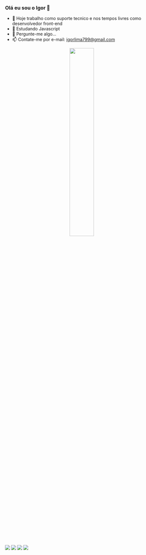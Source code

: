 ### Olá eu sou o Igor 👋

- 🔭 Hoje trabalho como suporte tecnico e nos tempos livres como desenvolvedor front-end
- 🌱 Estudando Javascript
- 💬 Pergunte-me algo...
- 📫 Contate-me por e-mail: igorlima799@gmail.com

<div align="center">
  <a href="https://github.com/rogiamil02">
  <img src="https://github-readme-stats.vercel.app/api/top-langs/?username=rogiamil02&theme=dark&hide_border=true" width="39.7%" heigth="150em"/>
</div>
  
<br></br>






  
##
  
  
<div> 
  <a href="https://www.youtube.com/channel/UC_-uuuZbY0AAt9CViNzvc-Q" target="_blank"><img src="https://img.shields.io/badge/YouTube-FF0000?style=for-the-badge&logo=youtube&logoColor=white" target="_blank"></a>
  <a href="https://instagram.com/igorlima_02" target="_blank"><img src="https://img.shields.io/badge/-Instagram-%23E4405F?style=for-the-badge&logo=instagram&logoColor=white" target="_blank"></a>
 	<a href = "igorlima799@gmail.com@gmail.com"><img src="https://img.shields.io/badge/-Gmail-%23333?style=for-the-badge&logo=gmail&logoColor=white" target="_blank"></a>
  <a href="https://www.linkedin.com/in/igor-lima-santana-5915771b2/" target="_blank"><img src="https://img.shields.io/badge/-LinkedIn-%230077B5?style=for-the-badge&logo=linkedin&logoColor=white" target="_blank"></a>
  
  
  

